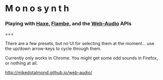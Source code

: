 # M o n o s y n t h

### Playing with [Haxe](http://haxe.org/), [Flambe](https://github.com/aduros/flambe), and the [Web-Audio](http://www.w3.org/TR/webaudio/) APIs
 
===

There are a few presets, but no UI for selecting them at the moment... use the up/down arrow-keys to cycle through them.

Currently only works in Chrome. You might get some odd sounds in Firefox, or nothing at all.

http://mikedotalmond.github.io/web-audio/
